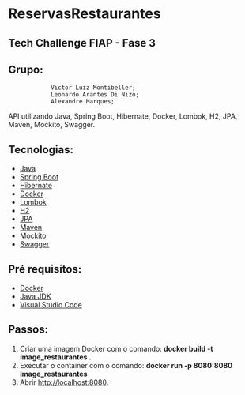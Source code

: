 # ReservasRestaurantes


## Tech Challenge FIAP - Fase 3 ##


## Grupo:   
                Victor Luiz Montibeller;              
                Leonardo Arantes Di Nizo;           
                Alexandre Marques;


API utilizando Java, Spring Boot, Hibernate, Docker, Lombok, H2, JPA, Maven, Mockito, Swagger.


## Tecnologias:

* [Java](https://dev.java)
* [Spring Boot](https://spring.io/projects/spring-boot)
* [Hibernate](https://hibernate.org/)
* [Docker](https://www.docker.com/get-started)
* [Lombok](https://projectlombok.org/)
* [H2](https://www.h2database.com/)
* [JPA](https://spring.io/projects/spring-data-jpa/)
* [Maven](https://maven.apache.org/)
* [Mockito](https://site.mockito.org/)
* [Swagger](https://swagger.io)


## Pré requisitos:

* [Docker](https://www.docker.com/get-started)
* [Java JDK](https://www.oracle.com/java/technologies/downloads)
* [Visual Studio Code](https://code.visualstudio.com)


## Passos:

1. Criar uma imagem Docker com o comando: **docker build -t image_restaurantes .**
2. Executar o container com o comando: **docker run -p 8080:8080 image_restaurantes**
3. Abrir <http://localhost:8080>.